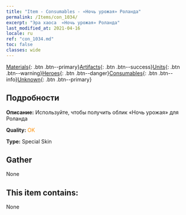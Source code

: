 ```yaml
---
title: "Item - Consumables - «Ночь урожая» Роланда"
permalink: /Items/con_1034/
excerpt: "Эра хаоса  «Ночь урожая» Роланда"
last_modified_at: 2021-04-16
locale: ru
ref: "con_1034.md"
toc: false
classes: wide
---
```

 [Materials](/ru/Items/){: .btn .btn--primary}[Artifacts](/ru/Items/Artifacts/){: .btn .btn--success}[Units](/ru/Items/Units/){: .btn .btn--warning}[Heroes](/ru/Items/Heroes/){: .btn .btn--danger}[Consumables](/ru/Items/Consumables/){: .btn .btn--info}[Unknown](/ru/Items/Unknown/){: .btn .btn--primary}

## Подробности
 **Описание:** Используйте, чтобы получить облик «Ночь урожая» для Роланда

 **Quality:** <span style="color: #FF8C00">OK</span>

 **Type:** Special Skin

## Gather

  None

## This item contains:

  None

